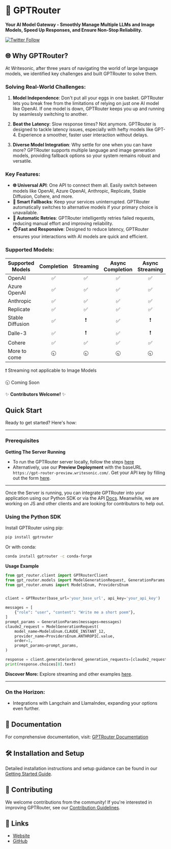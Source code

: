 # 🚀 GPTRouter 

**Your AI Model Gateway - Smoothly Manage Multiple LLMs and Image Models, Speed Up Responses, and Ensure Non-Stop Reliability.**

[![Twitter Follow](https://img.shields.io/twitter/follow/writesonic?style=social)](https://twitter.com/writesonic)


## 🌐 Why GPTRouter?

At Writesonic, after three years of navigating the world of large language models, we identified key challenges and built GPTRouter to solve them.

### Solving Real-World Challenges:

1. **Model Independence**: Don't put all your eggs in one basket. GPTRouter lets you break free from the limitations of relying on just one AI model like OpenAI. If one model is down, GPTRouter keeps you up and running by seamlessly switching to another.

2. **Beat the Latency**: Slow response times? Not anymore. GPTRouter is designed to tackle latency issues, especially with hefty models like GPT-4. Experience a smoother, faster user interaction without delays.

3. **Diverse Model Integration**: Why settle for one when you can have more? GPTRouter supports multiple language and image generation models, providing fallback options so your system remains robust and versatile.

### Key Features:

- **🌐 Universal API**: One API to connect them all. Easily switch between models like OpenAI, Azure OpenAI, Anthropic, Replicate, Stable Diffusion, Cohere, and more.
- **🔀 Smart Fallbacks**: Keep your services uninterrupted. GPTRouter automatically switches to alternative models if your primary choice is unavailable.
- **🔄 Automatic Retries**: GPTRouter intelligently retries failed requests, reducing manual effort and improving reliability.
- **⏱️ Fast and Responsive**: Designed to reduce latency, GPTRouter ensures your interactions with AI models are quick and efficient.

### Supported Models:

| Supported Models |     Completion     |        Streaming         |  Async Completion  |     Async Streaming      |
| ---------------- | :----------------: | :----------------------: | :----------------: | :----------------------: |
| OpenAI           | :white_check_mark: |    :white_check_mark:    | :white_check_mark: |    :white_check_mark:    |
| Azure OpenAI     | :white_check_mark: |    :white_check_mark:    | :white_check_mark: |    :white_check_mark:    |
| Anthropic        | :white_check_mark: |    :white_check_mark:    | :white_check_mark: |    :white_check_mark:    |
| Replicate        | :white_check_mark: |    :white_check_mark:    | :white_check_mark: |    :white_check_mark:    |
| Stable Diffusion | :white_check_mark: | :heavy_exclamation_mark: | :white_check_mark: | :heavy_exclamation_mark: |
| Dalle-3          | :white_check_mark: | :heavy_exclamation_mark: | :white_check_mark: | :heavy_exclamation_mark: |
| Cohere           | :white_check_mark: |    :white_check_mark:    | :white_check_mark: |    :white_check_mark:    |
| More to come     |     :clock930:     |        :clock930:        |     :clock930:     |        :clock930:        |


:heavy_exclamation_mark: Streaming not applicable to Image Models

:clock930: Coming Soon



:sparkles: **Contributors Welcome!** :sparkles:


## Quick Start

Ready to get started? Here's how:

---
### Prerequisites

**Getting The Server Running**
   - To run the GPTRouter server locally, follow the steps [here](https://gpt-router.writesonic.com/docs/deployment/Developing%20Locally) 
   - Alternatively, use our **Preview Deployment** with the baseURL ```https://gpt-router-preview.writesonic.com/```. Get your API key by filling out the form [here](https://gpt-router.writesonic.com/#APIKey).

---

Once the Server is running, you can integrate GPTRouter into your application using our Python SDK or via the API [Docs](https://gpt-router-preview.writesonic.com/docs/static/index.html).
Meanwhile, we are working on JS and other clients and are looking for contributors to help out.

### Using the Python SDK

Install GPTRouter using pip:
```bash
pip install gptrouter
```

Or with conda:
```bash
conda install gptrouter -c conda-forge
```


**Usage Example**
```python
from gpt_router.client import GPTRouterClient
from gpt_router.models import ModelGenerationRequest, GenerationParams
from gpt_router.enums import ModelsEnum, ProvidersEnum


client = GPTRouter(base_url='your_base_url', api_key='your_api_key')

messages = [
    {"role": "user", "content": "Write me a short poem"},
]
prompt_params = GenerationParams(messages=messages)
claude2_request = ModelGenerationRequest(
    model_name=ModelsEnum.CLAUDE_INSTANT_12,
    provider_name=ProvidersEnum.ANTHROPIC.value,
    order=1,
    prompt_params=prompt_params,
)

response = client.generate(ordered_generation_requests=[claude2_request])
print(response.choices[0].text)
```

**Discover More:**
Explore streaming and other examples [here](/docs/examples/).

---


### On the Horizon:

- Integrations with Langchain and LlamaIndex, expanding your options even further.


## 📖 Documentation

For comprehensive documentation, visit: [GPTRouter Documentation](https://gpt-router.writesonic.com)


## 🛠️ Installation and Setup

Detailed installation instructions and setup guidance can be found in our [Getting Started Guide](https://gpt-router.writesonic.com/get-started).


## 🤝 Contributing

We welcome contributions from the community! If you're interested in improving GPTRouter, see our [Contribution Guidelines](./03-Contributing.md).


## 🔗 Links

- [Website](https://gpt-router.writesonic.com)
- [GitHub](https://github.com/writesonic/GPTRouter)
